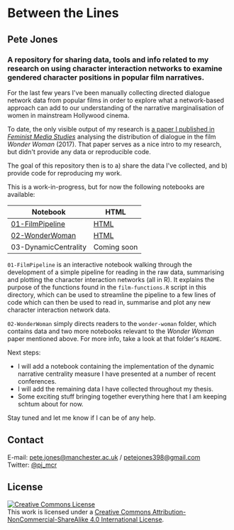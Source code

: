 # Between the Lines
## Pete Jones
### A repository for sharing data, tools and info related to my research on using character interaction networks to examine gendered character positions in popular film narratives.

For the last few years I've been manually collecting directed dialogue network data from popular films in order to explore what a network-based approach can add to our understanding of the narrative marginalisation of women in mainstream Hollywood cinema. 

To date, the only visible output of my research is [a paper I published in *Feminist Media Studies*](https://doi.org/10.1080/14680777.2018.1510846) analysing the distribution of dialogue in the film *Wonder Woman* (2017). That paper serves as a nice intro to my research, but didn't provide any data or reproducible code.

The goal of this repository then is to a) share the data I've collected, and b) provide code for reproducing my work.

This is a work-in-progress, but for now the following notebooks are available:

| Notebook  | HTML  |
| -----	| ----- |
| [01-FilmPipeline](01-FilmPipeline.Rmd) | [HTML](/docs/notebooks/01-FilmPipeline.html) |
| [02-WonderWoman](02-WonderWoman.Rmd) | [HTML](/docs/notebooks/02-WonderWoman.html) |
| 03-DynamicCentrality |  Coming soon |

`01-FilmPipeline` is an interactive notebook walking through the development of a simple pipeline for reading in the raw data, summarising and plotting the character interaction networks (all in R). It explains the purpose of the functions found in the `film-functions.R` script in this directory, which can be used to streamline the pipeline to a few lines of code which can then be used to read in, summarise and plot any new character interaction network data.

`02-WonderWoman` simply directs readers to the `wonder-woman` folder, which contains data and two more notebooks relevant to the *Wonder Woman* paper mentioned above. For more info, take a look at that folder's `README`.

Next steps:
- I will add a notebook containing the implementation of the dynamic narrative centrality measure I have presented at a number of recent conferences.
- I will add the remaining data I have collected throughout my thesis.
- Some exciting stuff bringing together everything here that I am keeping schtum about for now.

Stay tuned and let me know if I can be of any help.

## Contact

E-mail: pete.jones@manchester.ac.uk / petejones398@gmail.com  
Twitter: [@pj_mcr](https://twitter.com/pj_mcr)

## License

<a rel="license" href="http://creativecommons.org/licenses/by-nc-sa/4.0/"><img alt="Creative Commons License" style="border-width:0" src="https://i.creativecommons.org/l/by-nc-sa/4.0/88x31.png" /></a><br />This work is licensed under a <a rel="license" href="http://creativecommons.org/licenses/by-nc-sa/4.0/">Creative Commons Attribution-NonCommercial-ShareAlike 4.0 International License</a>.
